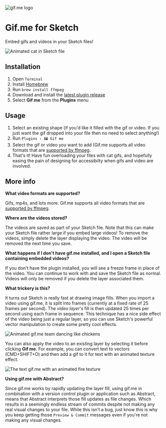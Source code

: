 ![gif.me logo](https://github.com/eliasjulian/sketch-gifme-plugin/blob/master/gifme-logo.png "gif.me logo")

# Gif.me for Sketch

Embed gifs and videos in your Sketch files!

![Animated cat in Sketch file](https://github.com/kannonboy/sketch-gifme-plugin/raw/master/kitty.gif "Disruptive synergistic kitty")

## Installation

1. Open `Terminal`
2. Install [Homebrew](https://brew.sh)
3. Run `brew install ffmpeg`
4. Download and install the [latest plugin release](https://github.com/kannonboy/sketch-gifme-plugin/releases)
5. Select **Gif me** from the **Plugins** menu

## Usage
1. Select an existing shape (if you'd like it filled with the gif or video. If you just want the gif dropped into your file then no need to select anything!)
2. Run `Plugins › 🖼 Gif me`
3. Select the gif or video you want to add (Gif.me supports all video formats that are [supported by ffmpeg](https://en.wikipedia.org/wiki/FFmpeg#Supported_codecs_and_formats).
4. That's it! Have fun overloading your files with cat gifs, and hopefully easing the pain of designing for accessibilty when gifs and video are involved. 

## More info

**What video formats are supported?**

Gifs, mp4s, and lots more. Gif.me supports all video formats that are [supported by ffmpeg](https://en.wikipedia.org/wiki/FFmpeg#Supported_codecs_and_formats).

**Where are the videos stored?**

The videos are saved as part of your Sketch file. Note that this can make your Sketch file rather large if you embed large videos! To remove the videos, simply delete the layer displaying the video. The video will be removed the next time you save.

**What happens if I don't have gif.me installed, and I open a Sketch file containing embedded videos?**

If you don't have the plugin installed, you will see a freeze frame in place of the video. You can continue to work with and save the Sketch file as normal. Videos will only be removed if you delete the layer associated them.

**What trickery is this?**

It turns out Sketch is really fast at drawing image fills. When you import a video using gif.me, it is split into frames (currently at a fixed rate of 25 frames per second). The *video layer*'s fill is then updated 25 times per second using each frame in sequence. This technique has a nice side effect of the video being just a regular layer, so you can use Sketch's powerful vector manipulation to create some pretty cool effects.

![Animated gif.me team dancing like chickens](https://github.com/kannonboy/sketch-gifme-plugin/raw/master/warp.gif "the gif.me team")

You can also apply the video to an existing layer by selecting it before clicking **Gif me**. For example, you can convert text to vectors (CMD+SHIFT+O) and then add a gif to it for text with an animated texture effect.

![The text gif.me with an animated fire texture](https://github.com/kannonboy/sketch-gifme-plugin/raw/master/textfire.gif "gif.me = 🔥")

**Using gif.me with Abstract?**

Since gif.me works by rapidly updating the layer fill, using gif.me in combination with a version control plugin or application such as Abstract, means that Abstract interprets those fill updates as file changes. Which results in a seemingly endless stream of commits despite not making any real visual changes to your file. While this isn't a bug, just know this is why you keep getting those `Preview & Commit` messages even if you're not making any visual changes.

